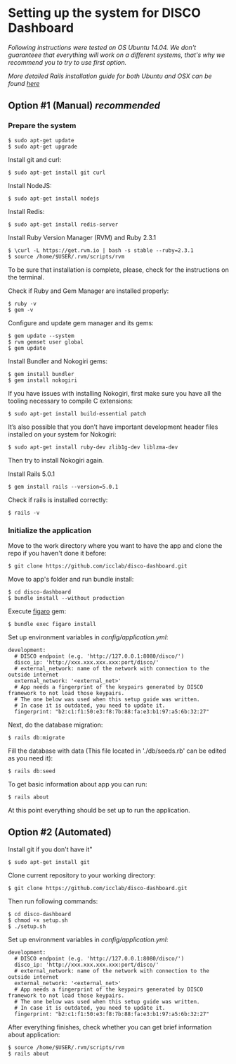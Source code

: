 # Setting up the system for DISCO Dashboard 

*Following instructions were tested on OS Ubuntu 14.04. We don't guaranteee that everything will work on a different systems, that's why we recommend you to try to use first option.*

*More detailed Rails installation guide for both Ubuntu and OSX can be found [here](http://railsapps.github.io/installing-rails.html)*

## Option #1 (Manual) *recommended*

### Prepare the system
```
$ sudo apt-get update
$ sudo apt-get upgrade
```

Install git and curl:
```
$ sudo apt-get install git curl
```

Install NodeJS:
```
$ sudo apt-get install nodejs
```

Install Redis:
```
$ sudo apt-get install redis-server
```

Install Ruby Version Manager (RVM) and Ruby 2.3.1
```
$ \curl -L https://get.rvm.io | bash -s stable --ruby=2.3.1
$ source /home/$USER/.rvm/scripts/rvm
```
To be sure that installation is complete, please, check for the instructions on the terminal.

Check if Ruby and Gem Manager are installed properly:
```
$ ruby -v
$ gem -v
```

Configure and update gem manager and its gems:
```
$ gem update --system
$ rvm gemset user global
$ gem update
```

Install Bundler and Nokogiri gems:
```
$ gem install bundler
$ gem install nokogiri
```

If you have issues with installing Nokogiri, first make sure you have all the tooling necessary to compile C extensions:
```
$ sudo apt-get install build-essential patch
```
It’s also possible that you don’t have important development header files installed on your system for Nokogiri:
```
$ sudo apt-get install ruby-dev zlib1g-dev liblzma-dev
```
Then try to install Nokogiri again.

Install Rails 5.0.1
```
$ gem install rails --version=5.0.1
```

Check if rails is installed correctly:
```
$ rails -v
```

### Initialize the application
Move to the work directory where you want to have the app and clone the repo if you haven't done it before: 
```
$ git clone https://github.com/icclab/disco-dashboard.git
```

Move to app's folder and run bundle install:
```
$ cd disco-dashboard
$ bundle install --without production
```

Execute [figaro](https://github.com/laserlemon/figaro) gem:
```
$ bundle exec figaro install
```

Set up environment variables in *config/application.yml*:
```
development:
  # DISCO endpoint (e.g. 'http://127.0.0.1:8080/disco/')
  disco_ip: 'http://xxx.xxx.xxx.xxx:port/disco/' 
  # external_network: name of the network with connection to the outside internet
  external_network: '<external_net>'
  # App needs a fingerprint of the keypairs generated by DISCO framework to not load those keypairs.
  # The one below was used when this setup guide was written. 
  # In case it is outdated, you need to update it.
  fingerprint: "b2:c1:f1:50:e3:f8:7b:88:fa:e3:b1:97:a5:6b:32:27"
```

Next, do the database migration:
```
$ rails db:migrate
```

Fill the database with data (This file located in './db/seeds.rb' can be edited as you need it):
```
$ rails db:seed
```

To get basic information about app you can run:
```
$ rails about
```

At this point everything should be set up to run the application.

## Option #2 (Automated)

Install git if you don't have it"
```
$ sudo apt-get install git
```

Clone current repository to your working directory:
```
$ git clone https://github.com/icclab/disco-dashboard.git
```

Then run following commands:
```
$ cd disco-dashboard
$ chmod +x setup.sh
$ ./setup.sh
```

Set up environment variables in *config/application.yml*:
```
development:
  # DISCO endpoint (e.g. 'http://127.0.0.1:8080/disco/')
  disco_ip: 'http://xxx.xxx.xxx.xxx:port/disco/' 
  # external_network: name of the network with connection to the outside internet
  external_network: '<external_net>'
  # App needs a fingerprint of the keypairs generated by DISCO framework to not load those keypairs.
  # The one below was used when this setup guide was written. 
  # In case it is outdated, you need to update it.
  fingerprint: "b2:c1:f1:50:e3:f8:7b:88:fa:e3:b1:97:a5:6b:32:27"
```

After everything finishes, check whether you can get brief information about application:
```
$ source /home/$USER/.rvm/scripts/rvm
$ rails about
```

